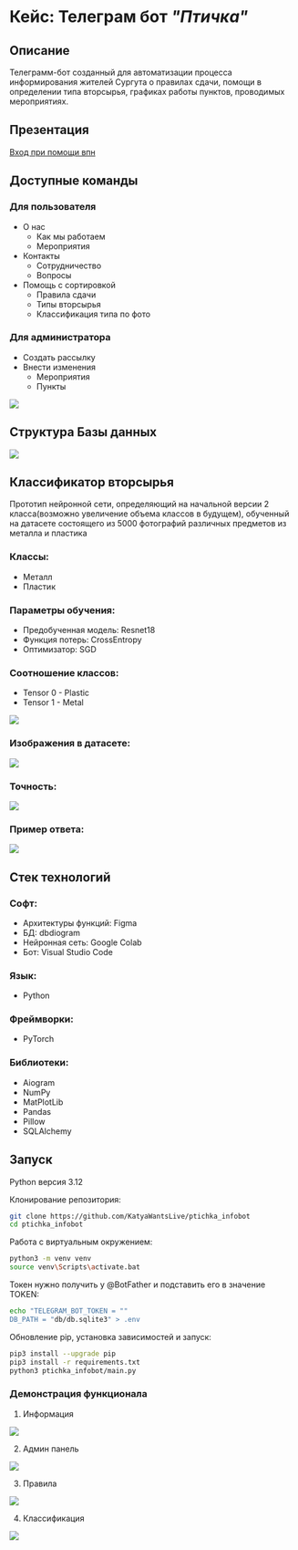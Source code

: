 # Кейс: Телеграм бот *"Птичка"*
## Описание
Телеграмм-бот созданный для автоматизации процесса информирования жителей Сургута о правилах сдачи, помощи в определении типа вторсырья, графиках работы пунктов, проводимых мероприятиях. 

## Презентация
[Вход при помощи впн](https://pitch.com/v/tgbot-93tced)

## Доступные команды
### Для пользователя
- О нас
  - Как мы работаем
  - Мероприятия
- Контакты
  - Cотрудничество
  - Вопросы
- Помощь с сортировкой
  - Правила сдачи
  - Типы вторсырья
  - Классификация типа по фото

### Для администратора
- Создать рассылку
- Внести изменения
  - Мероприятия
  - Пункты

![](https://github.com/KatyaWantsLive/ptichka_infobot/blob/main/functions.png)

## Структура Базы данных

![](https://github.com/KatyaWantsLive/ptichka_infobot/blob/main/dbgraph.png)

## Классификатор вторсырья
Прототип нейронной сети, определяющий на начальной версии 2 класса(возможно увеличение объема классов в будущем), обученный на датасете состоящего из 5000 фотографий различных предметов из металла и пластика
### Классы:
- Металл
- Пластик
### Параметры обучения:
- Предобученная модель: Resnet18
- Функция потерь: CrossEntropy
- Оптимизатор: SGD
### Соотношение классов:
- Tensor 0 - Plastic 
- Tensor 1 - Metal

![](https://github.com/KatyaWantsLive/ptichka_infobot/blob/main/labels.png)

### Изображения в датасете:

![](https://github.com/KatyaWantsLive/ptichka_infobot/blob/main/tensors.png)

### Точность:

![](https://github.com/KatyaWantsLive/ptichka_infobot/blob/main/accuracy.png)

### Пример ответа:

![](https://github.com/KatyaWantsLive/ptichka_infobot/blob/main/metal.png)

## Cтек технологий
### Софт:
- Архитектуры функций: Figma
- БД: dbdiogram
- Нейронная сеть: Google Colab 
- Бот: Visual Studio Code
### Язык:
- Python
### Фреймворки:
- PyTorch
### Библиотеки:
- Aiogram
- NumPy
- MatPlotLib
- Pandas
- Pillow
- SQLAlchemy
  
## Запуск

Python версия 3.12

Клонирование репозитория:

```bash
git clone https://github.com/KatyaWantsLive/ptichka_infobot
cd ptichka_infobot
```

Работа с виртуальным окружением:

```bash
python3 -m venv venv
source venv\Scripts\activate.bat
```

Токен нужно получить у @BotFather и подставить его в значение TOKEN:

```bash
echo "TELEGRAM_BOT_TOKEN = ""
DB_PATH = "db/db.sqlite3" > .env
```

Обновление pip, установка зависимостей и запуск:

```bash
pip3 install --upgrade pip
pip3 install -r requirements.txt
python3 ptichka_infobot/main.py
```

### Демонстрация функционала
1. Информация

![](https://github.com/KatyaWantsLive/ptichka_infobot/blob/main/4.gif)

2. Админ панель

![](https://github.com/KatyaWantsLive/ptichka_infobot/blob/main/2.gif)

3. Правила

![](https://github.com/KatyaWantsLive/ptichka_infobot/blob/main/1.gif)

4. Классификация

![](https://github.com/KatyaWantsLive/ptichka_infobot/blob/main/3.gif)


